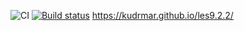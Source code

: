 
![CI](https://github.com/KudrMar/les9.2.2/actions/workflows/web.yml/badge.svg)
[![Build status](https://ci.appveyor.com/api/projects/status/xxtd4chp7rtujiur?svg=true)](https://ci.appveyor.com/project/KudrMar/les9-2-2)
https://kudrmar.github.io/les9.2.2/



